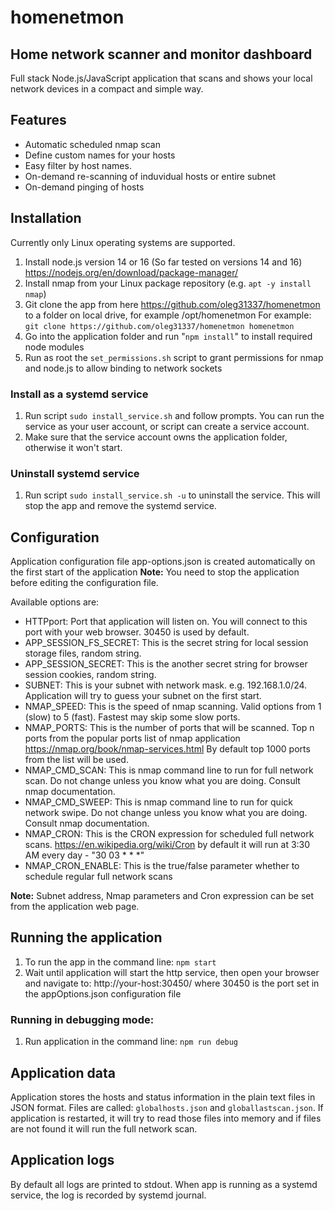 # homenetmon
## Home network scanner and monitor dashboard
Full stack Node.js/JavaScript application that scans and shows your local network devices in a compact and simple way.

## Features
 * Automatic scheduled nmap scan
 * Define custom names for your hosts
 * Easy filter by host names.
 * On-demand re-scanning of induvidual hosts or entire subnet
 * On-demand pinging of hosts

## Installation
Currently only Linux operating systems are supported.
1. Install node.js version 14 or 16 (So far tested on versions 14 and 16) https://nodejs.org/en/download/package-manager/
2. Install nmap from your Linux package repository (e.g. `apt -y install nmap`)
3. Git clone the app from here https://github.com/oleg31337/homenetmon to a folder on local drive, for example /opt/homenetmon
   For example: `git clone https://github.com/oleg31337/homenetmon homenetmon`
4. Go into the application folder and run "`npm install`" to install required node modules
5. Run as root the `set_permissions.sh` script to grant permissions for nmap and node.js to allow binding to network sockets

### Install as a systemd service
1. Run script `sudo install_service.sh` and follow prompts. You can run the service as your user account, or script can create a service account.
2. Make sure that the service account owns the application folder, otherwise it won't start.

### Uninstall systemd service
1. Run script `sudo install_service.sh -u` to uninstall the service. This will stop the app and remove the systemd service.

## Configuration
Application configuration file app-options.json is created automatically on the first start of the application
**Note:** You need to stop the application before editing the configuration file.

Available options are:
 * HTTPport: Port that application will listen on. You will connect to this port with your web browser. 30450 is used by default.
 * APP_SESSION_FS_SECRET: This is the secret string for local session storage files, random string.
 * APP_SESSION_SECRET: This is the another secret string for browser session cookies, random string.
 * SUBNET: This is your subnet with network mask. e.g. 192.168.1.0/24. Application will try to guess your subnet on the first start.
 * NMAP_SPEED: This is the speed of nmap scanning. Valid options from 1 (slow) to 5 (fast). Fastest may skip some slow ports.
 * NMAP_PORTS: This is the number of ports that will be scanned. Top n ports from the popular ports list of nmap application https://nmap.org/book/nmap-services.html
   By default top 1000 ports from the list will be used.
 * NMAP_CMD_SCAN: This is nmap command line to run for full network scan. Do not change unless you know what you are doing. Consult nmap documentation.
 * NMAP_CMD_SWEEP: This is nmap command line to run for quick network swipe. Do not change unless you know what you are doing. Consult nmap documentation.
 * NMAP_CRON: This is the CRON expression for scheduled full network scans. https://en.wikipedia.org/wiki/Cron
   by default it will run at 3:30 AM every day - "30 03 * * *"
 * NMAP_CRON_ENABLE: This is the true/false parameter whether to schedule regular full network scans

**Note:** Subnet address, Nmap parameters and Cron expression can be set from the application web page.

## Running the application
1. To run the app in the command line:
`npm start`
2. Wait until application will start the http service, then open your browser and navigate to: http://your-host:30450/
where 30450 is the port set in the appOptions.json configuration file

### Running in debugging mode:
1. Run application in the command line:
`npm run debug`

## Application data
Application stores the hosts and status information in the plain text files in JSON format.
Files are called: `globalhosts.json` and `globallastscan.json`.
If application is restarted, it will try to read those files into memory and if files are not found it will run the full network scan.

## Application logs
By default all logs are printed to stdout. When app is running as a systemd service, the log is recorded by systemd journal.